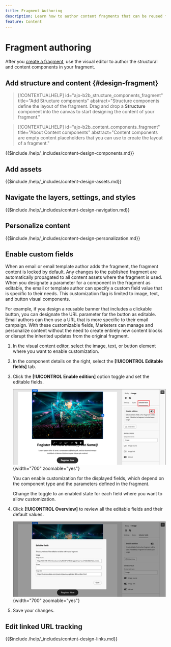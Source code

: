 ```yaml
---
title: Fragment Authoring
description: Learn how to author content fragments that can be reused for your emails and template designs for efficiency and to maintain design and branding standards.
feature: Content
---
```

# Fragment authoring

After you [create a fragment](./fragments.md#create-fragments), use the visual editor to author the structural and content components in your fragment.

## Add structure and content {#design-fragment}

>[!CONTEXTUALHELP]
>id="ajo-b2b_structure_components_fragment"
>title="Add Structure components"
>abstract="Structure components define the layout of the fragment. Drag and drop a **Structure** component into the canvas to start designing the content of your fragment."

>[!CONTEXTUALHELP]
>id="ajo-b2b_content_components_fragment"
>title="About Content components"
>abstract="Content components are empty content placeholders that you can use to create the layout of a fragment."

{{$include /help/_includes/content-design-components.md}}

## Add assets

{{$include /help/_includes/content-design-assets.md}}

## Navigate the layers, settings, and styles

{{$include /help/_includes/content-design-navigation.md}}

## Personalize content

{{$include /help/_includes/content-design-personalization.md}}

## Enable custom fields

When an email or email template author adds the fragment, the fragment content is locked by default. Any changes to the published fragment are automatically propagated to all content assets where the fragment is used. When you designate a parameter for a component in the fragment as editable, the email or template author can specify a custom field value that is specific to their needs. This customization flag is limited to image, text, and button visual components.

For example, if you design a reusable banner that includes a clickable button, you can designate the URL parameter for the button as editable. Email authors can then use a URL that is more specific to their email campaign. With these customizable fields, Marketers can manage and personalize content without the need to create entirely new content blocks or disrupt the inherited updates from the original fragment.

1. In the visual content editor, select the image, text, or button element where you want to enable customization.

1. In the component details on the right, select the **[!UICONTROL Editable fields]** tab.

1. Click the **[!UICONTROL Enable edition]** option toggle and set the editable fields.

   ![Enable editable fileds for a fragment image component](./assets/fragment-editable-fields-image.png){width="700" zoomable="yes"}

   You can enable customization for the displayed fields, which depend on the component type and the parameters defined in the fragment.

   Change the toggle to an enabled state for each field where you want to allow customization.

1. Click **[!UICONTROL Overview]** to review all the editable fields and their default values.

   ![Review the editable fields and their default values](./assets/fragment-editable-fields-image-overview.png){width="700" zoomable="yes"}

1. Save your changes.

## Edit linked URL tracking

{{$include /help/_includes/content-design-links.md}}
